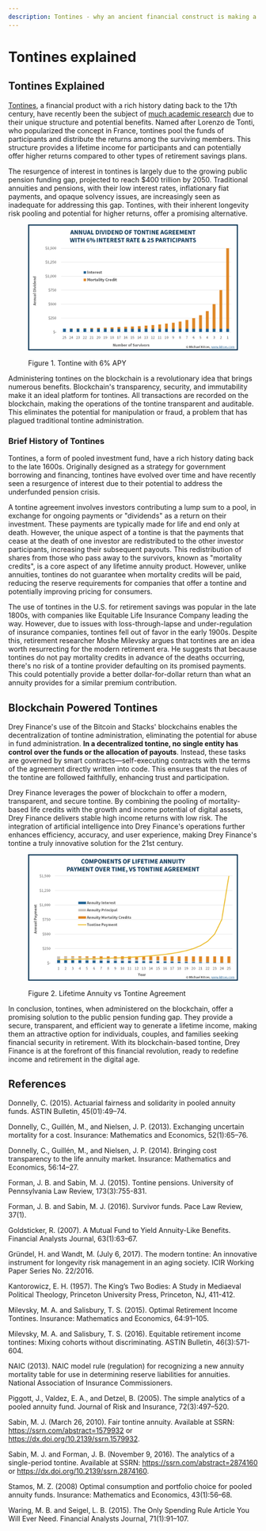 ```yaml
---
description: Tontines - why an ancient financial construct is making a comeback.
---
```


# Tontines explained

## Tontines Explained

[Tontines](https://en.wikipedia.org/wiki/Tontine), a financial product with a rich history dating back to the 17th century, have recently been the subject of [much academic research](https://www.brookings.edu/research/retirement-tontines-using-a-classical-finance-mechanism-as-an-alternative-source-of-retirement-income/) due to their unique structure and potential benefits. Named after Lorenzo de Tonti, who popularized the concept in France, tontines pool the funds of participants and distribute the returns among the surviving members. This structure provides a lifetime income for participants and can potentially offer higher returns compared to other types of retirement savings plans.

The resurgence of interest in tontines is largely due to the growing public pension funding gap, projected to reach $400 trillion by 2050. Traditional annuities and pensions, with their low interest rates, inflationary fiat payments, and opaque solvency issues, are increasingly seen as inadequate for addressing this gap. Tontines, with their inherent longevity risk pooling and potential for higher returns, offer a promising alternative.

<figure><img src=".gitbook/assets/image.png" alt=""><figcaption><p>Figure 1. Tontine with 6% APY</p></figcaption></figure>

Administering tontines on the blockchain is a revolutionary idea that brings numerous benefits. Blockchain's transparency, security, and immutability make it an ideal platform for tontines. All transactions are recorded on the blockchain, making the operations of the tontine transparent and auditable. This eliminates the potential for manipulation or fraud, a problem that has plagued traditional tontine administration.

### Brief History of Tontines

Tontines, a form of pooled investment fund, have a rich history dating back to the late 1600s. Originally designed as a strategy for government borrowing and financing, tontines have evolved over time and have recently seen a resurgence of interest due to their potential to address the underfunded pension crisis.

A tontine agreement involves investors contributing a lump sum to a pool, in exchange for ongoing payments or "dividends" as a return on their investment. These payments are typically made for life and end only at death. However, the unique aspect of a tontine is that the payments that cease at the death of one investor are redistributed to the other investor participants, increasing their subsequent payouts. This redistribution of shares from those who pass away to the survivors, known as "mortality credits", is a core aspect of any lifetime annuity product. However, unlike annuities, tontines do not guarantee when mortality credits will be paid, reducing the reserve requirements for companies that offer a tontine and potentially improving pricing for consumers.

The use of tontines in the U.S. for retirement savings was popular in the late 1800s, with companies like Equitable Life Insurance Company leading the way. However, due to issues with loss-through-lapse and under-regulation of insurance companies, tontines fell out of favor in the early 1900s. Despite this, retirement researcher Moshe Milevsky argues that tontines are an idea worth resurrecting for the modern retirement era. He suggests that because tontines do not pay mortality credits in advance of the deaths occurring, there's no risk of a tontine provider defaulting on its promised payments. This could potentially provide a better dollar-for-dollar return than what an annuity provides for a similar premium contribution.

## Blockchain Powered Tontines

Drey Finance's use of the Bitcoin and Stacks' blockchains enables the decentralization of tontine administration, eliminating the potential for abuse in fund administration. **In a decentralized tontine, no single entity has control over the funds or the allocation of payouts**. Instead, these tasks are governed by smart contracts—self-executing contracts with the terms of the agreement directly written into code. This ensures that the rules of the tontine are followed faithfully, enhancing trust and participation.

Drey Finance leverages the power of blockchain to offer a modern, transparent, and secure tontine. By combining the pooling of mortality-based life credits with the growth and income potential of digital assets, Drey Finance delivers stable high income returns with low risk. The integration of artificial intelligence into Drey Finance's operations further enhances efficiency, accuracy, and user experience, making Drey Finance's tontine a truly innovative solution for the 21st century.

<figure><img src=".gitbook/assets/image (1).png" alt=""><figcaption><p>Figure 2. Lifetime Annuity vs Tontine Agreement</p></figcaption></figure>

In conclusion, tontines, when administered on the blockchain, offer a promising solution to the public pension funding gap. They provide a secure, transparent, and efficient way to generate a lifetime income, making them an attractive option for individuals, couples, and families seeking financial security in retirement. With its blockchain-based tontine, Drey Finance is at the forefront of this financial revolution, ready to redefine income and retirement in the digital age.

## References

Donnelly, C. (2015). Actuarial fairness and solidarity in pooled annuity funds. ASTIN Bulletin, 45(01):49–74.

Donnelly, C., Guillén, M., and Nielsen, J. P. (2013). Exchanging uncertain mortality for a cost. Insurance: Mathematics and Economics, 52(1):65–76.

Donnelly, C., Guillén, M., and Nielsen, J. P. (2014). Bringing cost transparency to the life annuity market. Insurance: Mathematics and Economics, 56:14–27.

Forman, J. B. and Sabin, M. J. (2015). Tontine pensions. University of Pennsylvania Law Review, 173(3):755-831.

Forman, J. B. and Sabin, M. J. (2016). Survivor funds. Pace Law Review, 37(1).

Goldsticker, R. (2007). A Mutual Fund to Yield Annuity-Like Benefits. Financial Analysts Journal, 63(1):63–67.

Gründel, H. and Wandt, M. (July 6, 2017). The modern tontine: An innovative instrument for longevity risk management in an aging society. ICIR Working Paper Series No. 22/2016.

Kantorowicz, E. H. (1957). The King’s Two Bodies: A Study in Mediaeval Political Theology, Princeton University Press, Princeton, NJ, 411-412.

Milevsky, M. A. and Salisbury, T. S. (2015). Optimal Retirement Income Tontines. Insurance: Mathematics and Economics, 64:91–105.

Milevsky, M. A. and Salisbury, T. S. (2016). Equitable retirement income tontines: Mixing cohorts without discriminating. ASTIN Bulletin, 46(3):571-604.

NAIC (2013). NAIC model rule (regulation) for recognizing a new annuity mortality table for use in determining reserve liabilities for annuities. National Association of Insurance Commissioners.

Piggott, J., Valdez, E. A., and Detzel, B. (2005). The simple analytics of a pooled annuity fund. Journal of Risk and Insurance, 72(3):497–520.

Sabin, M. J. (March 26, 2010). Fair tontine annuity. Available at SSRN: https://ssrn.com/abstract=1579932 or https://dx.doi.org/10.2139/ssrn.1579932.

Sabin, M. J. and Forman, J. B. (November 9, 2016). The analytics of a single-period tontine. Available at SSRN: https://ssrn.com/abstract=2874160 or https://dx.doi.org/10.2139/ssrn.2874160.

Stamos, M. Z. (2008) Optimal consumption and portfolio choice for pooled annuity funds. Insurance: Mathematics and Economics, 43(1):56–68.

Waring, M. B. and Seigel, L. B. (2015). The Only Spending Rule Article You Will Ever Need. Financial Analysts Journal, 71(1):91–107.
